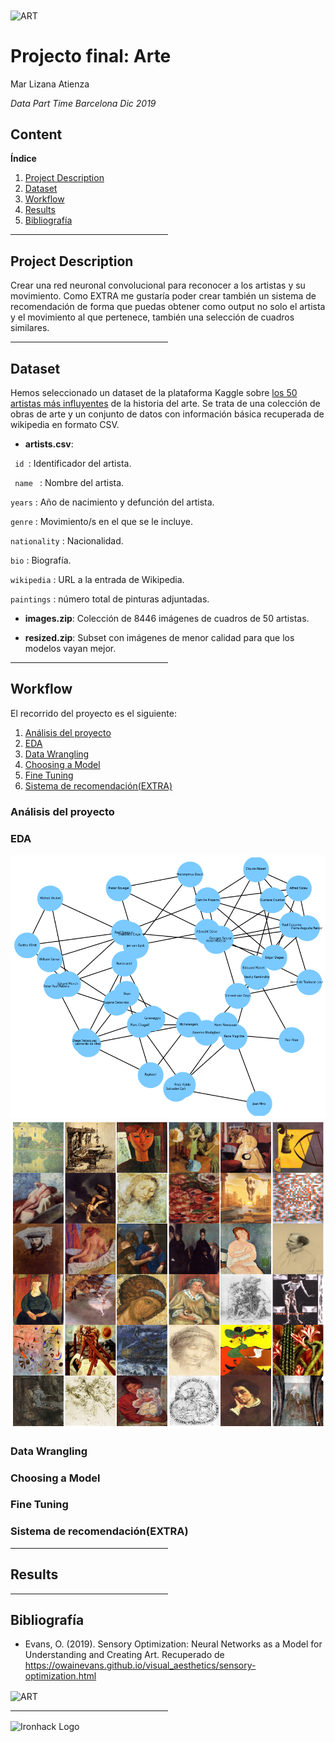 <img src="https://www.sketch.ca/sketchPub/uploads/2019/03/radical-art-of-young-people-2000x940.jpg" alt="ART" width="1000" height="200" align="center"/>

# Projecto final: Arte


Mar Lizana Atienza

*Data Part Time Barcelona Dic 2019*


## Content

**Índice**   
1. [Project Description](#id1)
2. [Dataset](#id2)
3. [Workflow](#id3)
4. [Results](#id4)
5. [Bibliografía](#id5)

<hr style="color: #7acaff;" width="50%" />

<a name="project"></a>

## Project Description<a name="id1"></a>

Crear una red neuronal convolucional para reconocer a los artistas y su movimiento. Como EXTRA me gustaría poder crear también un sistema de recomendación de forma que puedas obtener como output no solo el artista y el movimiento al que pertenece, también una selección de cuadros similares.

<hr style="color: #7acaff;" width="50%" />
<a name="dataset"></a>

## Dataset<a name="id2"></a>

Hemos seleccionado un dataset de la plataforma Kaggle sobre <a href="https://www.kaggle.com/ikarus777/best-artworks-of-all-time">los 50 artistas más influyentes</a> de la historia del arte. Se trata de una colección de obras de arte y un conjunto de datos con información básica recuperada de wikipedia en formato CSV. 

* **artists.csv**:

<CODE> id </CODE>: Identificador del artista.

<CODE> name </CODE> : Nombre del artista.

<CODE>years</CODE> : Año de nacimiento y defunción del artista.

<CODE>genre</CODE> : Movimiento/s en el que se le incluye.

<CODE>nationality</CODE> : Nacionalidad.

<CODE>bio</CODE> : Biografía.

<CODE>wikipedia</CODE> : URL a la entrada de Wikipedia.

<CODE>paintings</CODE> : número total de pinturas adjuntadas.
    

* **images.zip**:
    Colección de 8446 imágenes de cuadros de 50 artistas.
    
    
* **resized.zip**:
    Subset con imágenes de menor calidad para que los modelos vayan mejor.

<hr style="color: #7acaff;" width="50%" />
<a name="workflow"></a>

## Workflow<a name="id3"></a>

El recorrido del proyecto es el siguiente:


1. [Análisis del proyecto](#id6)
2. [EDA](#id7)
3. [Data Wrangling](#id8)
4. [Choosing a Model](#id9)
5. [Fine Tuning](#id10)
6. [Sistema de recomendación(EXTRA)](#id111)

### Análisis del proyecto<a name="id6"></a>

### EDA<a name="id7"></a>

<img src="img/grafo.png" alt="Grafo"/>

<img src="img/random_pictures.png" alt="Random"/>


### Data Wrangling<a name="id8"></a>

### Choosing a Model<a name="id9"></a>

### Fine Tuning<a name="id10"></a>

### Sistema de recomendación(EXTRA)<a name="id11"></a>

<hr style="color: #7acaff;" width="50%" />
<a name="results"></a>

## Results<a name="id4"></a>



<hr style="color: #7acaff;" width="50%" />
<a name="bibliografia"></a>

## Bibliografía<a name="id5"></a>

* Evans, O. (2019). Sensory Optimization: Neural Networks as a Model for Understanding and Creating Art. Recuperado de https://owainevans.github.io/visual_aesthetics/sensory-optimization.html

<img src="https://www.sketch.ca/sketchPub/uploads/2019/03/radical-art-of-young-people-2000x940.jpg" alt="ART" width="1000" height="50" align="center"/>

<hr style="color: #7acaff;" width="50%" />

<img src="https://bit.ly/2VnXWr2" alt="Ironhack Logo" width="100" align="center"/>
